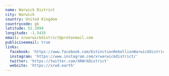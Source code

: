 ```yaml
---
name: Warwick District
city: Warwick
country: United Kingdom
countrycode: gb
latitude: 52.2894
longitude: -1.5435
email: xrwarwickdistrict@protonmail.com
publiciseemail: true
links:
  facebook: 'https://www.facebook.com/ExtinctionRebellionWarwickDistrict/'
  instagram: 'https://www.instagram.com/xrwarwickdistrict/'
  twitter: 'https://twitter.com/XRWrkDistrict'
  website: 'https://xrwd.earth'
---
```


